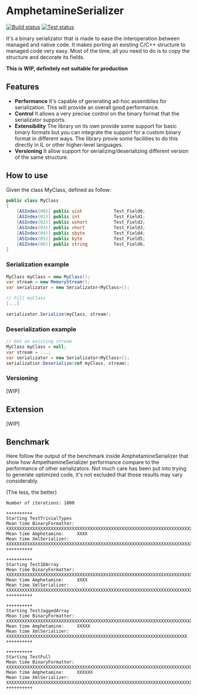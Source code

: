 # AmphetamineSerializer
[![Build status](https://ci.appveyor.com/api/projects/status/jbsqh4a686ost3mc?svg=true)](https://ci.appveyor.com/project/chaplin89/amphetamineserializer)
[![Test status](http://teststatusbadge.azurewebsites.net/api/status/chaplin89/AmphetamineSerializer)](https://ci.appveyor.com/project/chaplin89/amphetamineserializer)

It's a binary serializator that is made to ease the interoperation between managed and native code.
It makes porting an existing C/C++ structure to managed code very easy. Most of the time, all you need to do is to copy the structure and decorate its fields.

**This is WIP, definitely not suitable for production**

## Features
* **Performance** It's capable of generating ad-hoc assemblies for serialization. This will provide an overall good performance.
* **Control** It allows a very precise control on the binary format that the serializator supports.
* **Extensibility** The library on its own provide some support for basic binary formats but you can integrate the support for a custom binary format in different ways. The library provie some facilities to do this directly in IL or other higher-level languages.
* **Versioning** It allow support for serializing/deserializing different version of the same structure.

## How to use
Given the class MyClass, defined as follow:
```csharp
public class MyClass
{
    [ASIndex(00)] public uint            Test_Field0;
    [ASIndex(01)] public int             Test_Field1;
    [ASIndex(02)] public ushort          Test_Field2;
    [ASIndex(03)] public short           Test_Field3;
    [ASIndex(04)] public sbyte           Test_Field4;
    [ASIndex(05)] public byte            Test_Field5;
    [ASIndex(06)] public string          Test_Field6;
}
```

### Serialization example

```csharp
MyClass myClass = new MyClass();
var stream = new MemoryStream();
var serializator = new Serializator<MyClass>();

// Fill myClass
[...]

serializator.Serialize(myClass, stream);
```

### Deserialization example

```csharp
// Get an existing stream
MyClass myClass = null;
var stream = ...;
var serializator = new Serializator<MyClass>();
serializatior.Deserialize(ref myClass, stream);
```
### Versioning
[WIP]
## Extension
[WIP]
## Benchmark

Here follow the output of the benchmark inside AmphetamineSerializer that show how AmpethamineSerializer performance compare to the performance of other serializators.
Not much care has been put into trying to generate optimized code, it's not excluded that those results may vary considerably.

(The less, the better)
```
Number of iterations: 1000

++++++++++
Starting TestTrivialTypes
Mean time BinaryFormatter: XXXXXXXXXXXXXXXXXXXXXXXXXXXXXXXXXXXXXXXXXXXXXXXXXXXXXXXXXXXXXXXXXXXXXXXXXXXXXXXXXXXXXX
Mean time Amphetamine:     XXXX
Mean time XmlSerializer:   XXXXXXXXXXXXXXXXXXXXXXXXXXXXXXXXXXXXXXXXXXXXXXXXXXXXXXXXXXXXXXXXXXXXXXXXXXXXXXXXXXXXXXXXXX
++++++++++

++++++++++
Starting Test1DArray
Mean time BinaryFormatter: XXXXXXXXXXXXXXXXXXXXXXXXXXXXXXXXXXXXXXXXXXXXXXXXXXXXXXXXXXXXXXXXXXXXXXXXXXXXXXXXXXXXXXXXXX
Mean time Amphetamine:     XXXX
Mean time XmlSerializer:   XXXXXXXXXXXXXXXXXXXXXXXXXXXXXXXXXXXXXXXXXXXXXXXXXXXXXXXXXXXXXXXXXXXXXXXXXXXX
++++++++++

++++++++++
Starting TestJaggedArray
Mean time BinaryFormatter: XXXXXXXXXXXXXXXXXXXXXXXXXXXXXXXXXXXXXXXXXXXXXXXXXXXXXXXXXXXXXXXXXXXXXXXXXXXXXXXXXXXXXXXXXX
Mean time Amphetamine:     XXXXX
Mean time XmlSerializer:   XXXXXXXXXXXXXXXXXXXXXXXXXXXXXXXXXXXXXXXXXXXXXXXXXXXXXXXXXXXXXXXXXXXXX
++++++++++

++++++++++
Starting TestFull
Mean time BinaryFormatter: XXXXXXXXXXXXXXXXXXXXXXXXXXXXXXXXXXXXXXXXXXXXXXXXXXXXXXXXXXXXXXXXXXXXXXXXXXXXXXXXXXXXXXXXXX
Mean time Amphetamine:     XXXXXX
Mean time XmlSerializer:   XXXXXXXXXXXXXXXXXXXXXXXXXXXXXXXXXXXXXXXXXXXXXXXXXXXXXXXXXXXXXXXXXXXXXXXXXXXXXXXXXXXXXX
++++++++++
```
